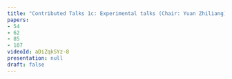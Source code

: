 ```yaml
---
title: "Contributed Talks 1c: Experimental talks (Chair: Yuan Zhiliang)"
papers:
- 54
- 62
- 85
- 107
videoId: aDiZqkSYz-8
presentation: null
draft: false
---
```

